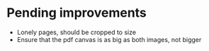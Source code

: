 # Pending improvements
- Lonely pages, should be cropped to size
- Ensure that the pdf canvas is as big as both images, not bigger